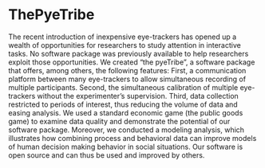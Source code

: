 # ThePyeTribe

The recent introduction of inexpensive eye-trackers has opened up a wealth of opportunities for researchers to study attention in interactive tasks. No software package was previously available to help researchers exploit those opportunities. We created “the pyeTribe”, a software package that offers, among others, the following features: First, a communication platform between many eye-trackers to allow simultaneous recording of multiple participants. Second, the simultaneous calibration of multiple eye-trackers without the experimenter’s supervision. Third, data collection restricted to periods of interest, thus reducing the volume of data and easing analysis. We used a standard economic game (the public goods game) to examine data quality and demonstrate the potential of our software package. Moreover, we conducted a modeling analysis, which illustrates how combining process and behavioral data can improve models of human decision making behavior in social situations. Our software is open source and can thus be used and improved by others.
